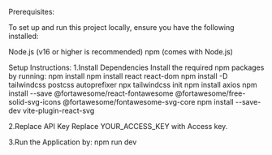 Prerequisites:

To set up and run this project locally, ensure you have the following installed:

Node.js (v16 or higher is recommended)
npm (comes with Node.js)


Setup Instructions:
1.Install Dependencies
Install the required npm packages by running:
npm install
npm install react react-dom
npm install -D tailwindcss postcss autoprefixer
npx tailwindcss init
npm install axios
npm install --save @fortawesome/react-fontawesome @fortawesome/free-solid-svg-icons @fortawesome/fontawesome-svg-core
npm install --save-dev vite-plugin-react-svg


2.Replace API Key
Replace YOUR_ACCESS_KEY with Access key.

3.Run the Application by:
npm run dev 
